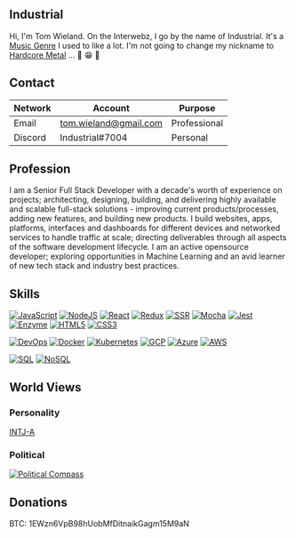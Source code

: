 ## Industrial

Hi, I'm Tom Wieland. On the Interwebz, I go by the name of Industrial. It's a [Music Genre](https://en.wikipedia.org/wiki/Industrial_music) I used to like a lot. I'm not going to change my nickname to [Hardcore Metal](https://en.wikipedia.org/wiki/Metalcore) ... :metal: :grin: :metal:

## Contact

| Network | Account               | Purpose      |
|---------|-----------------------|--------------|
| Email   | tom.wieland@gmail.com | Professional |
| Discord | Industrial#7004       | Personal     |

## Profession

I am a Senior Full Stack Developer with a decade's worth of experience on projects; architecting, designing, building, and delivering highly available and scalable full-stack solutions - improving current products/processes, adding new features, and building new products. I build websites, apps, platforms, interfaces and dashboards for different devices and networked services to handle traffic at scale; directing deliverables through all aspects of the software development lifecycle. I am an active opensource developer; exploring opportunities in Machine Learning and an avid learner of new tech stack and industry best practices.

## Skills

[![JavaScript](https://img.shields.io/badge/JavaScript-15-blue?style=flat)](https://img.shields.io/badge/JavaScript-15-blue?style=flat)
[![NodeJS](https://img.shields.io/badge/NodeJS-10-blue?style=flat)](https://img.shields.io/badge/NodeJS-10-blue?style=flat)
[![React](https://img.shields.io/badge/React-5-blue?style=flat)](https://img.shields.io/badge/React-5-blue?style=flat)
[![Redux](https://img.shields.io/badge/Redux-5-blue?style=flat)](https://img.shields.io/badge/Redux-5-blue?style=flat)
[![SSR](https://img.shields.io/badge/SSR-5-blue?style=flat)](https://img.shields.io/badge/SSR-5-blue?style=flat)
[![Mocha](https://img.shields.io/badge/Mocha-7-blue?style=flat)](https://img.shields.io/badge/Mocha-7-blue?style=flat)
[![Jest](https://img.shields.io/badge/Jest-5-blue?style=flat)](https://img.shields.io/badge/Jest-5-blue?style=flat)
[![Enzyme](https://img.shields.io/badge/Enzyme-5-blue?style=flat)](https://img.shields.io/badge/Enzyme-5-blue?style=flat)
[![HTML5](https://img.shields.io/badge/HTML5-6-blue?style=flat)](https://img.shields.io/badge/HTML5-6-blue?style=flat)
[![CSS3](https://img.shields.io/badge/CSS3-8-blue?style=flat)](https://img.shields.io/badge/CSS3-8-blue?style=flat)

[![DevOps](https://img.shields.io/badge/DevOps-7-blue?style=flat)](https://img.shields.io/badge/DevOps-7-blue?style=flat)
[![Docker](https://img.shields.io/badge/Docker-7-blue?style=flat)](https://img.shields.io/badge/Docker-7-blue?style=flat)
[![Kubernetes](https://img.shields.io/badge/Kubernetes-3-blue?style=flat)](https://img.shields.io/badge/Kubernetes-3-blue?style=flat)
[![GCP](https://img.shields.io/badge/GCP-3-blue?style=flat)](https://img.shields.io/badge/GCP-3-blue?style=flat)
[![Azure](https://img.shields.io/badge/Azure-1-blue?style=flat)](https://img.shields.io/badge/Azure-1-blue?style=flat)
[![AWS](https://img.shields.io/badge/AWS-1-blue?style=flat)](https://img.shields.io/badge/AWS-1-blue?style=flat)

[![SQL](https://img.shields.io/badge/SQL-15-blue?style=flat)](https://img.shields.io/badge/SQL-15-blue?style=flat)
[![NoSQL](https://img.shields.io/badge/NoSQL-10-blue?style=flat)](https://img.shields.io/badge/NoSQL-10-blue?style=flat)

## World Views

### Personality

[INTJ-A](https://www.16personalities.com/intj-personality)

### Political

[![Political Compass](https://www.politicalcompass.org/chart?ec=-4.75&soc=-4.1)](https://www.politicalcompass.org)

## Donations

BTC: 1EWzn6VpB98hUobMfDitnaikGagm15M9aN
